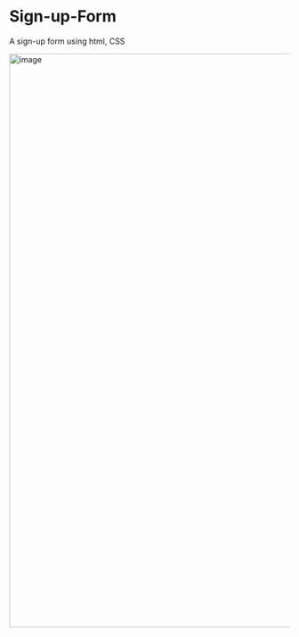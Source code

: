 # Sign-up-Form
A sign-up form using html, CSS

<img width="1029" alt="image" src="https://user-images.githubusercontent.com/74586216/208265048-b2e07534-e912-481a-9e39-7d5b042d751e.png">

